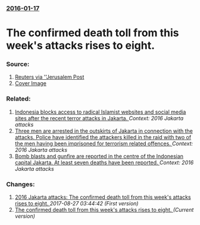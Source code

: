 ### [2016-01-17](/news/2016/01/17/index.md)

# The confirmed death toll from this week's attacks rises to eight. 




### Source:

1. [Reuters via ''Jerusalem Post](http://www.jpost.com/Breaking-News/Death-toll-in-Jakarta-attack-rises-to-8-441748)
1. [Cover Image](http://www.jpost.com/HttpHandlers/ShowImage.ashx?ID=353023)

### Related:

1. [Indonesia blocks access to radical Islamist websites and social media sites after the recent terror attacks in Jakarta. ](/news/2016/01/16/indonesia-blocks-access-to-radical-islamist-websites-and-social-media-sites-after-the-recent-terror-attacks-in-jakarta.md) _Context: 2016 Jakarta attacks_
2. [Three men are arrested in the outskirts of Jakarta in connection with the attacks. Police have identified the attackers killed in the raid with two of the men having been imprisoned for terrorism related offences. ](/news/2016/01/15/three-men-are-arrested-in-the-outskirts-of-jakarta-in-connection-with-the-attacks-police-have-identified-the-attackers-killed-in-the-raid-w.md) _Context: 2016 Jakarta attacks_
3. [Bomb blasts and gunfire are reported in the centre of the Indonesian capital Jakarta. At least seven deaths have been reported. ](/news/2016/01/14/bomb-blasts-and-gunfire-are-reported-in-the-centre-of-the-indonesian-capital-jakarta-at-least-seven-deaths-have-been-reported.md) _Context: 2016 Jakarta attacks_

### Changes:

1. [2016 Jakarta attacks: The confirmed death toll from this week's attacks rises to eight. ](/news/2016/01/17/2016-jakarta-attacks-the-confirmed-death-toll-from-this-week-s-attacks-rises-to-eight.md) _2017-08-27 03:44:42 (First version)_
1. [The confirmed death toll from this week's attacks rises to eight. ](/news/2016/01/17/the-confirmed-death-toll-from-this-week-s-attacks-rises-to-eight.md) _(Current version)_
